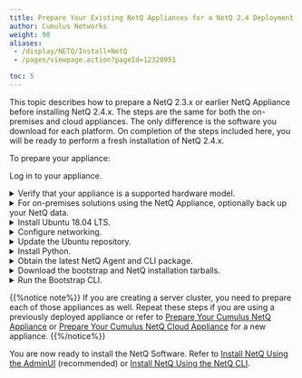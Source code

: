 ```yaml
---
title: Prepare Your Existing NetQ Appliances for a NetQ 2.4 Deployment
author: Cumulus Networks
weight: 90
aliases:
 - /display/NETQ/Install+NetQ
 - /pages/viewpage.action?pageId=12320951

toc: 5
---
```

This topic describes how to prepare a NetQ 2.3.x or earlier NetQ Appliance before installing NetQ 2.4.x. The steps are the same for both the on-premises and cloud appliances. The only difference is the software you download for each platform. On completion of the steps included here, you will be ready to perform a fresh installation of NetQ 2.4.x.

To prepare your appliance:

Log in to your appliance.

<details><summary>Verify that your appliance is a supported hardware model.</summary>

- NetQ Appliance: SuperMicro SYS-6019P-WTR ([user manual](https://www.supermicro.com/manuals/superserver/1U/MNL-1943.pdf), [quick reference guide](https://www.supermicro.com/QuickRefs/superserver/1U/QRG-1943.pdf))
- NetQ Cloud Appliance: SuperMicro SYS-E300-9D ([user manual](https://www.supermicro.com/manuals/superserver/mini-itx/MNL-2094.pdf))
    
</details>

<details><summary>For on-premises solutions using the NetQ Appliance, optionally back up your NetQ data.</summary>

1. Run the backup script to create a backup file in `/opt/<backup-directory>`.  

    {{%notice note%}}
Be sure to replace the `backup-directory` option with the name of the directory you want to use for the backup file. This location must be somewhere that is *off* of the appliance to avoid it being overwritten during these preparation steps.
    {{%/notice%}}

```
cumulus@<netq-appliance>:~$ ./backuprestore.sh --backup --localdir /opt/<backup-directory>
```

2. Verify the backup file has been created.

```
cumulus@<netq-appliance>:~$ cd /opt/<backup-directory>
cumulus@<netq-appliance>:~/opt/<backup-directory># ls
netq_master_snapshot_2020-01-09_07_24_50_UTC.tar.gz
```

</details>

<details><summary>Install Ubuntu 18.04 LTS. </summary>
    
Use the instructions [here](https://www.fosslinux.com/6406/how-to-install-ubuntu-server-18-04-lts.htm).
    
 Note these tips:

- Ignore the instructions for MAAS.
- Ubuntu OS should be installed on the SSD disk. Select Micron SSD with ~900 GB at step#9 in the aforementioned instructions.

    {{<figure src="/images/netq/install-ubuntu-ssd-selection-240.png" width="700">}}

- Set the default username to *cumulus* and password to *CumulusLinux!* while installing Ubuntu 18.04.

    {{<figure src="/images/netq/install-ubuntu-set-creds-240.png" width="700">}}

- When prompted, select *Install SSH server*.
</details>

<details><summary>Configure networking.</summary>

Ubuntu uses Netplan for network configuration. You can give your appliance an IP address using DHCP or a static address.

### Configure an IP address allocation using DHCP

- Create and/or edit the  */etc/netplan/01-ethernet.yaml* Netplan configuration file.

```
# This file describes the network interfaces available on your system
# For more information, see netplan(5).
network:
    version: 2
    renderer: networkd
    ethernets:
        eno1:
            dhcp4: yes
```

- Apply the settings.

```
$ sudo netplan apply
```

### Configure a static IP address

- Create and/or edit the  */etc/netplan/01-ethernet.yaml* Netplan configuration file.

    In this example the interface, *eno1*, is given a static IP address of *192.168.1.222* with a gateway at *192.168.1.1* and DNS server at *8.8.8.8* and *8.8.4.4*.

```
# This file describes the network interfaces available on your system
# For more information, see netplan(5).
network:
    version: 2
    renderer: networkd
    ethernets:
        eno1:
            dhcp4: no
            addresses: [192.168.1.222/24]
            gateway4: 192.168.1.1
            nameservers:
                addresses: [8.8.8.8,8.8.4.4
```

- Apply the settings.
    
```
$ sudo netplan apply
```

</details>

<details><summary>Update the Ubuntu repository.</summary>

1. Reference and update the local apt repository.

```
root@ubuntu:~# wget -O- https://apps3.cumulusnetworks.com/setup/cumulus-apps-deb.pubkey | apt-key add -
```

2. Add the Ubuntu repository.

<details><summary>Ubuntu 16.04</summary>

Create the file `/etc/apt/sources.list.d/cumulus-host-ubuntu-xenial.list` and add the following line:

```
root@ubuntu:~# vi /etc/apt/sources.list.d/cumulus-apps-deb-xenial.list
...
deb [arch=amd64] https://apps3.cumulusnetworks.com/repos/deb xenial netq-latest
...
```
</details>
<details><summary>Ubuntu 18.04</summary>
Create the file
`/etc/apt/sources.list.d/cumulus-host-ubuntu-bionic.list` and add
the following line:

    root@ubuntu:~# vi /etc/apt/sources.list.d/cumulus-apps-deb-bionic.list
    ...
    deb [arch=amd64] https://apps3.cumulusnetworks.com/repos/deb bionic netq-latest
    ...
</details>
    {{%notice note%}}

The use of `netq-latest` in this example means that a `get` to the
    repository always retrieves the latest version of NetQ, even in the
    case where a major version update has been made. If you want to keep
    the repository on a specific version - such as `netq-2.2` - use that
    instead.

    {{%/notice%}}

</details>

<details><summary>Install Python.</summary>
```
root@ubuntu:~# apt-get update
root@ubuntu:~# apt-get install python python2.7 python-apt
```
</details>

<details><summary>Obtain the latest NetQ Agent and CLI package.</summary>
```
root@ubuntu:~# apt-get update
root@ubuntu:~# apt-get install netq-agent netq-apps
```
</details>

<details><summary>Download the bootstrap and NetQ installation tarballs.</summary>

Download the software from the [Cumulus Downloads](https://cumulusnetworks.com/downloads/) page.

1. Select *NetQ* from the **Product** list.

2. Select *2.4* from the **Version** list, and then select *2.4.1* from the submenu.

    {{< figure src="/images/netq/netq-24-download-options-241.png" width="500" >}}

3. Select *Bootstrap* from the **Hypervisor/Platform** list.
    Note that the bootstrap file is the same for both appliances.

    {{< figure src="/images/netq/netq-24-bootstrap-dwnld-241.png" width="200" >}}
    
4. Scroll down and click **Download**.

5. Select *Appliance* for the NetQ Appliance or *Appliance (Cloud)* for the NetQ Cloud Appliance from the **Hypervisor/Platform** list.

    Make sure you select the right install choice based on whether you are preparing the on-premises or cloud version of the appliance.

    {{< figure src="/images/netq/netq-24-appliance-onpremcld-dwnld-241.png" width="410" >}}

6. Scroll down and click **Download**.

7. Copy these two files, *netq-bootstrap-2.4.1.tgz* and *NetQ-2.4.1.tgz* (on-premises) or *NetQ-2.4.1-opta.tgz* (cloud), to the */mnt/installables/* directory on the appliance.

8. Verify that the needed files are present and of the correct release. This example shows on-premises files. The only difference for cloud files is that it should list *NetQ-2.4.1-opta.tgz* instead of *NetQ-2.4.1.tgz*.

    ```
    cumulus@<hostname>:~$ dpkg -l | grep netq
    ii  netq-agent   2.4.1-ub18.04u26~1581351889.c5ec3e5 amd64   Cumulus NetQ Telemetry Agent for Ubuntu
    ii  netq-apps    2.4.1-ub18.04u26~1581351889.c5ec3e5 amd64   Cumulus NetQ Fabric Validation Application for Ubuntu

    cumulus@<hostname>:~$ cd /mnt/installables/
    cumulus@<hostname>:/mnt/installables$ ls
    NetQ-2.4.1.tgz  netq-bootstrap-2.4.1.tgz
    ```

9. Run the following commands.

    ```
    sudo systemctl disable apt-{daily,daily-upgrade}.{service,timer}
    sudo systemctl stop apt-{daily,daily-upgrade}.{service,timer}
    sudo systemctl disable motd-news.{service,timer}
    sudo systemctl stop motd-news.{service,timer}
    ```
    </details>

<details><summary>Run the Bootstrap CLI.</summary>

Run the bootstrap CLI on your appliance *for the interface you defined above* (eth0 or eth1 for example). This example uses the *eth0* interface.

```
cumulus@<hostname>:~$ netq bootstrap master interface eth0 tarball /mnt/installables/netq-bootstrap-2.4.1.tgz
```

Allow about five minutes for this to complete.
</details>

{{%notice note%}}
If you are creating a server cluster, you need to prepare each of those appliances as well. Repeat these steps if you are using a previously deployed appliance or refer to [Prepare Your Cumulus NetQ Appliance](../../Install-NetQ-Hardware/Prepare-NetQ-Onprem/#prepare-your-cumulus-netq-appliance)  or [Prepare Your Cumulus NetQ Cloud Appliance](../../Install-NetQ-Hardware/Prepare-NetQ-Cloud/#prepare-your-cumulus-netq-cloud-appliance) for a new appliance.
{{%/notice%}}

You are now ready to install the NetQ Software. Refer to [Install NetQ Using the AdminUI](../Install-NetQ-Using-AdminUI/) (recommended) or [Install NetQ Using the NetQ CLI](../Install-NetQ-Using-CLI).
